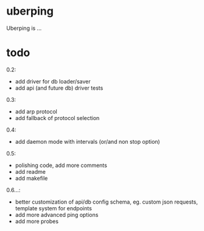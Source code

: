 # uberping

Uberping is ...

# todo

0.2:
- add driver for db loader/saver
- add api (and future db) driver tests

0.3:
- add arp protocol
- add fallback of protocol selection

0.4:
- add daemon mode with intervals (or/and non stop option)

0.5:
- polishing code, add more comments
- add readme
- add makefile

0.6...:
- better customization of api/db config schema, eg. custom json requests, template system for endpoints
- add more advanced ping options
- add more probes